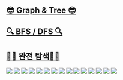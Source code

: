 
## [😎 Graph & Tree 😎](https://www.notion.so/yujin2/Graph-Tree-8828a676493a46ee97bb1cdd6f23277b)
## [🔍 BFS / DFS 🔍](https://www.notion.so/yujin2/DFS-BFS-6a6cd46ea0794a29a739871e8c6f3e4b)
## [👩‍💻 완전 탐색👩‍💻](https://www.notion.so/yujin2/f24b1b309b5e4b788f37925444428dbe)


![](./img/1.png)
![](./img/2.png)
![](./img/3.png)
![](./img/4.png)
![](./img/5.png)
![](./img/6.png)
![](./img/7.png)
![](./img/8.png)
![](./img/9.png)
![](./img/10.png)
![](./img/11.png)
![](./img/12.png)
![](./img/13.png)
![](./img/14.png)
![](./img/15.png)
